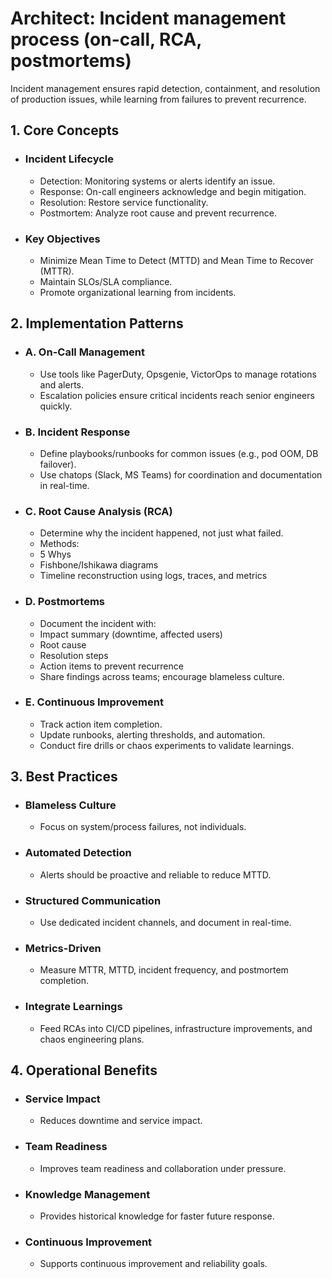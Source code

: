 # Architect: Incident management process (on-call, RCA, postmortems)

Incident management ensures rapid detection, containment, and resolution of production issues, while learning from failures to prevent recurrence.

## 1. Core Concepts
- ### Incident Lifecycle
	- Detection: Monitoring systems or alerts identify an issue.
	- Response: On-call engineers acknowledge and begin mitigation.
	- Resolution: Restore service functionality.
	- Postmortem: Analyze root cause and prevent recurrence.
- ### Key Objectives
	- Minimize Mean Time to Detect (MTTD) and Mean Time to Recover (MTTR).
	- Maintain SLOs/SLA compliance.
	- Promote organizational learning from incidents.
## 2. Implementation Patterns
- ### A. On-Call Management
	- Use tools like PagerDuty, Opsgenie, VictorOps to manage rotations and alerts.
	- Escalation policies ensure critical incidents reach senior engineers quickly.
- ### B. Incident Response
	- Define playbooks/runbooks for common issues (e.g., pod OOM, DB failover).
	- Use chatops (Slack, MS Teams) for coordination and documentation in real-time.
- ### C. Root Cause Analysis (RCA)
	- Determine why the incident happened, not just what failed.
	- Methods:
	- 5 Whys
	- Fishbone/Ishikawa diagrams
	- Timeline reconstruction using logs, traces, and metrics
- ### D. Postmortems
	- Document the incident with:
	- Impact summary (downtime, affected users)
	- Root cause
	- Resolution steps
	- Action items to prevent recurrence
	- Share findings across teams; encourage blameless culture.
- ### E. Continuous Improvement
	- Track action item completion.
	- Update runbooks, alerting thresholds, and automation.
	- Conduct fire drills or chaos experiments to validate learnings.
## 3. Best Practices
- ### Blameless Culture
	- Focus on system/process failures, not individuals.
- ### Automated Detection
	- Alerts should be proactive and reliable to reduce MTTD.
- ### Structured Communication
	- Use dedicated incident channels, and document in real-time.
- ### Metrics-Driven
	- Measure MTTR, MTTD, incident frequency, and postmortem completion.
- ### Integrate Learnings
	- Feed RCAs into CI/CD pipelines, infrastructure improvements, and chaos engineering plans.
## 4. Operational Benefits
- ### Service Impact
	- Reduces downtime and service impact.
- ### Team Readiness
	- Improves team readiness and collaboration under pressure.
- ### Knowledge Management
	- Provides historical knowledge for faster future response.
- ### Continuous Improvement
	- Supports continuous improvement and reliability goals.
